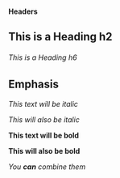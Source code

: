 
#### Headers





## This is a Heading h2 

###### This is a Heading h6



## Emphasis



*This text will be italic*  

_This will also be italic_



**This text will be bold**  

__This will also be bold__



_You **can** combine them_